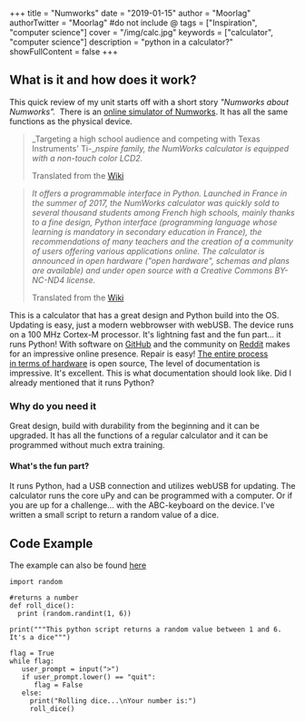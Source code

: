 +++
title = "Numworks"
date = "2019-01-15"
author = "Moorlag"
authorTwitter = "Moorlag" #do not include @
tags = ["Inspiration", "computer science"]
cover = "/img/calc.jpg"
keywords = ["calculator", "computer science"]
description = "python in a calculator?"
showFullContent = false
+++
## What is it and how does it work?

This quick review of my unit starts off with a short story _"Numworks about Numworks"._  There is an [online simulator of Numworks](https://www.numworks.com/simulator/). It has all the same functions as the physical device.

> _Targeting a high school audience and competing with Texas Instruments' Ti-__nspire_ _family, the NumWorks calculator is equipped with a non-touch color LCD2._
>
> Translated from the [Wiki](https://fr.wikipedia.org/wiki/NumWorks)

> _It offers a programmable interface in Python. Launched in France in the summer of 2017, the NumWorks calculator was quickly sold to several thousand students among French high schools, mainly thanks to a fine design, Python interface (programming language whose learning is mandatory in secondary education in France), the recommendations of many teachers and the creation of a community of users offering various applications online. The calculator is announced in open hardware ("open hardware", schemas and plans are available) and under open source with a Creative Commons BY-NC-ND4 license._
>
> Translated from the [Wiki](https://fr.wikipedia.org/wiki/NumWorks)

This is a calculator that has a great design and Python build into the OS. Updating is easy, just a modern webbrowser with webUSB. The device runs on a 100 MHz Cortex-M processor. It's lightning fast and the fun part... it runs Python! With software on [GitHub](https://github.com/numworks) and the community on [Reddit](https://www.reddit.com/r/numworks/) makes for an impressive online presence. Repair is easy! [The entire process in terms of hardware](https://www.numworks.com/resources/engineering/hardware/) is open source, The level of documentation is impressive. It's excellent. This is what documentation should look like. Did I already mentioned that it runs Python?

### Why do you need it

Great design, build with durability from the beginning and it can be upgraded. It has all the functions of a regular calculator and it can be programmed without much extra training.

#### What's the fun part?

It runs Python, had a USB connection and utilizes webUSB for updating. The calculator runs the core uPy and can be programmed with a computer. Or if you are up for a challenge... with the ABC-keyboard on the device. I've written a small script to return a random value of a dice.

## Code Example

The example can also be found [here](https://workshop.numworks.com/python/r-moorlag/test)

```
import random

#returns a number
def roll_dice():
  print (random.randint(1, 6))

print("""This python script returns a random value between 1 and 6. It's a dice""")

flag = True
while flag:
   user_prompt = input(">")
   if user_prompt.lower() == "quit":
      flag = False
   else:
     print("Rolling dice...\nYour number is:")
     roll_dice()
```
